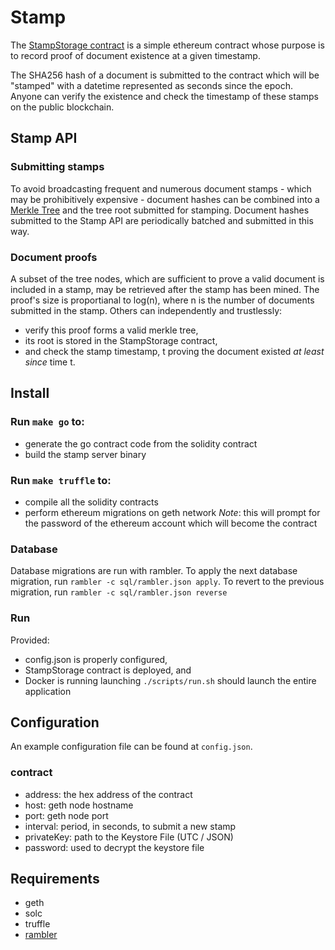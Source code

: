 # Stamp

The [StampStorage contract](truffle/contracts/StampStorage.sol) is a simple ethereum contract whose purpose is to record proof of document existence at a given timestamp.

The SHA256 hash of a document is submitted to the contract which will be "stamped" with a datetime represented as seconds since the epoch.
Anyone can verify the existence and check the timestamp of these stamps on the public blockchain.

## Stamp API

### Submitting stamps
To avoid broadcasting frequent and numerous document stamps - which may be prohibitively expensive - document hashes can be combined into a [Merkle Tree](https://en.wikipedia.org/wiki/Merkle_tree) and the tree root submitted for stamping.
Document hashes submitted to the Stamp API are periodically batched and submitted in this way.

### Document proofs
A subset of the tree nodes, which are sufficient to prove a valid document is included in a stamp, may be retrieved after the stamp has been mined.
The proof's size is proportianal to log(n), where n is the number of documents submitted in the stamp.
Others can independently and trustlessly:
- verify this proof forms a valid merkle tree,
- its root is stored in the StampStorage contract,
- and check the stamp timestamp, t
proving the document existed _at least since_ time t.

## Install

### Run `make go` to:
- generate the go contract code from the solidity contract
- build the stamp server binary

### Run `make truffle` to:
- compile all the solidity contracts
- perform ethereum migrations on geth network
_Note_: this will prompt for the password of the ethereum account which will become the contract

### Database
Database migrations are run with rambler.
To apply the next database migration, run `rambler -c sql/rambler.json apply`.
To revert to the previous migration, run `rambler -c sql/rambler.json reverse`

### Run
Provided:
- config.json is properly configured,
- StampStorage contract is deployed, and
- Docker is running
launching `./scripts/run.sh` should launch the entire application

## Configuration

An example configuration file can be found at `config.json`.

### contract
- address: the hex address of the contract
- host: geth node hostname
- port: geth node port
- interval: period, in seconds, to submit a new stamp
- privateKey: path to the Keystore File (UTC / JSON)
- password: used to decrypt the keystore file

## Requirements
- geth
- solc
- truffle
- [rambler](https://github.com/elwinar/rambler/releases/download/4.2.0/rambler-darwin-10.6-386)
